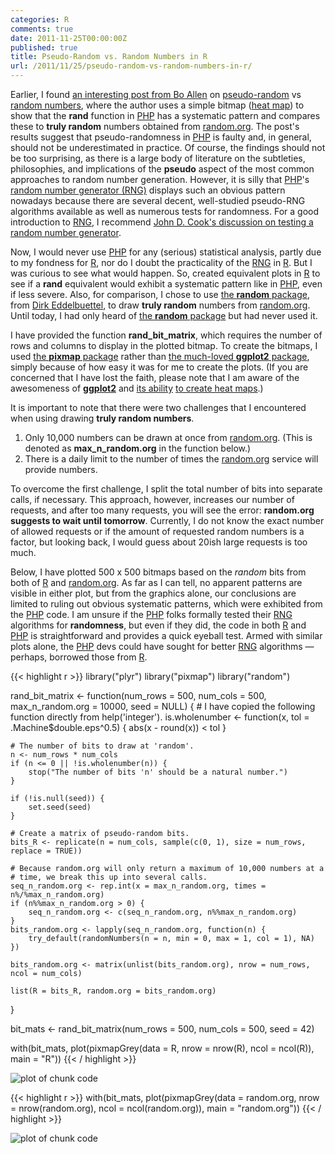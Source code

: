 ```yaml
---
categories: R
comments: true
date: 2011-11-25T00:00:00Z
published: true
title: Pseudo-Random vs. Random Numbers in R
url: /2011/11/25/pseudo-random-vs-random-numbers-in-r/
---
```


Earlier, I found [an interesting post from Bo Allen](http://www.boallen.com/random-numbers.html) on [pseudo-random](http://en.wikipedia.org/wiki/Pseudorandom_number_generator) vs [random numbers](http://en.wikipedia.org/wiki/Random_number), where the author uses a simple bitmap ([heat map](http://en.wikipedia.org/wiki/Heat_map)) to show that the __rand__ function in [PHP](http://www.php.net/) has a systematic pattern and compares these to __truly random__ numbers obtained from [random.org](http://www.random.org/). The post's results suggest that pseudo-randomness in [PHP](http://www.php.net/) is faulty and, in general, should not be underestimated in practice. Of course, the findings should not be too surprising, as there is a large body of literature on the subtleties, philosophies, and implications of the __pseudo__ aspect of the most common approaches to random number generation. However, it is silly that [PHP](http://www.php.net/)'s [random number generator (RNG)](http://en.wikipedia.org/wiki/Random_number_generation) displays such an obvious pattern nowadays because there are several decent, well-studied pseudo-RNG algorithms available as well as numerous tests for randomness.  For a good introduction to [RNG](http://en.wikipedia.org/wiki/Random_number_generation), I recommend [John D. Cook's discussion on testing a random number generator](http://www.johndcook.com/blog/2010/12/06/how-to-test-a-random-number-generator-2/).

Now, I would never use [PHP](http://www.php.net/) for any (serious) statistical analysis, partly due to my fondness for [R](http://www.r-project.org/), nor do I doubt the practicality of the [RNG](http://en.wikipedia.org/wiki/Random_number_generation) in [R](http://www.r-project.org/). But I was curious to see what would happen. So, created equivalent plots in [R](http://www.r-project.org/) to see if a __rand__ equivalent would exhibit a systematic pattern like in [PHP](http://www.php.net/), even if less severe. Also, for comparison, I chose to use [the __random__ package](http://cran.r-project.org/web/packages/random/index.html), from [Dirk Eddelbuettel](http://dirk.eddelbuettel.com/), to draw __truly random__ numbers from [random.org](http://www.random.org/). Until today, I had only heard of [the __random__ package](http://cran.r-project.org/web/packages/random/index.html) but had never used it.

I have provided the function __rand_bit_matrix__, which requires the number of rows and columns to display in the plotted bitmap. To create the bitmaps, I used [the __pixmap__ package](http://cran.r-project.org/web/packages/pixmap/index.html) rather than [the much-loved __ggplot2__ package](http://had.co.nz/ggplot2/), simply because of how easy it was for me to create the plots. (If you are concerned that I have lost the faith, please note that I am aware of the awesomeness of [__ggplot2__](http://had.co.nz/ggplot2/) and [its ability](http://ramhiser.com/blog/2011/06/05/conways-game-of-life-in-r-with-ggplot2-and-animation/) [to create heat maps](http://learnr.wordpress.com/2010/01/26/ggplot2-quick-heatmap-plotting/).)

It is important to note that there were two challenges that I encountered when using drawing __truly random numbers__.

1. Only 10,000 numbers can be drawn at once from [random.org](http://www.random.org/). (This is denoted as __max_n_random.org__ in the function below.)
2. There is a daily limit to the number of times the [random.org](http://www.random.org/) service will provide numbers.

To overcome the first challenge, I split the total number of bits into separate calls, if necessary. This approach, however, increases our number of requests, and after too many requests, you will see the error: __random.org suggests to wait until tomorrow__. Currently, I do not know the exact number of allowed requests or if the amount of requested random numbers is a factor, but looking back, I would guess about 20ish large requests is too much.

Below, I have plotted 500 x 500 bitmaps based on the _random_ bits from both of [R](http://www.r-project.org/) and [random.org](http://www.random.org/). As far as I can tell, no apparent patterns are visible in either plot, but from the graphics alone, our conclusions are limited to ruling out obvious systematic patterns, which were exhibited from the [PHP](http://www.php.net/) code. I am unsure if the [PHP](http://www.php.net/) folks formally tested their [RNG](http://en.wikipedia.org/wiki/Random_number_generation) algorithms for __randomness__, but even if they did, the code in both [R](http://www.r-project.org/) and [PHP](http://www.php.net/) is straightforward and provides a quick eyeball test. Armed with similar plots alone, the [PHP](http://www.php.net/) devs could have sought for better [RNG](http://en.wikipedia.org/wiki/Random_number_generation) algorithms — perhaps, borrowed those from [R](http://www.r-project.org/).


{{< highlight r >}}
library("plyr")
library("pixmap")
library("random")

rand_bit_matrix <- function(num_rows = 500, num_cols = 500, max_n_random.org = 10000, 
    seed = NULL) {
    # I have copied the following function directly from help('integer').
    is.wholenumber <- function(x, tol = .Machine$double.eps^0.5) {
        abs(x - round(x)) < tol
    }
    
    # The number of bits to draw at 'random'.
    n <- num_rows * num_cols
    if (n <= 0 || !is.wholenumber(n)) {
        stop("The number of bits 'n' should be a natural number.")
    }
    
    if (!is.null(seed)) {
        set.seed(seed)
    }
    
    # Create a matrix of pseudo-random bits.
    bits_R <- replicate(n = num_cols, sample(c(0, 1), size = num_rows, replace = TRUE))
    
    # Because random.org will only return a maximum of 10,000 numbers at a
    # time, we break this up into several calls.
    seq_n_random.org <- rep.int(x = max_n_random.org, times = n%/%max_n_random.org)
    if (n%%max_n_random.org > 0) {
        seq_n_random.org <- c(seq_n_random.org, n%%max_n_random.org)
    }
    bits_random.org <- lapply(seq_n_random.org, function(n) {
        try_default(randomNumbers(n = n, min = 0, max = 1, col = 1), NA)
    })
    
    bits_random.org <- matrix(unlist(bits_random.org), nrow = num_rows, ncol = num_cols)
    
    list(R = bits_R, random.org = bits_random.org)
}

bit_mats <- rand_bit_matrix(num_rows = 500, num_cols = 500, seed = 42)

with(bit_mats, plot(pixmapGrey(data = R, nrow = nrow(R), ncol = ncol(R)), main = "R"))
{{< / highlight >}}

![plot of chunk code](http://i.imgur.com/hZd2N.png) 

{{< highlight r >}}
with(bit_mats, plot(pixmapGrey(data = random.org, nrow = nrow(random.org), 
    ncol = ncol(random.org)), main = "random.org"))
{{< / highlight >}}

![plot of chunk code](http://i.imgur.com/E59lB.png) 

